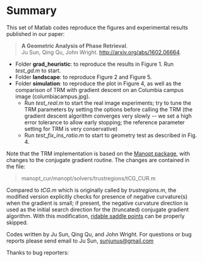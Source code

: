 # Summary
This set of Matlab codes reproduce the figures and experimental results published in our paper: 
> **A Geometric Analysis of Phase Retrieval**.   
> Ju Sun, Qing Qu, John Wright. http://arxiv.org/abs/1602.06664. 

+ Folder **grad_heuristic**: to reproduce the results in Figure 1. Run *test_gd.m* to start. 
+ Folder **landscape**: to reproduce Figure 2 and Figure 5. 
+ Folder **simulation**: to reproduce the plot in Figure 4, as well as the comparison of TRM with gradient descent on an Columbia campus image (columbiacampus.jpg). 
	- Run *test_real.m* to start the real image experiments; try to tune the TRM parameters by setting the options before calling the TRM (the gradient descent algorithm converges very slowly -- we set a high error tolerance to allow early stopping; the reference parameter setting for TRM is very conservative)
	- Run *test_fix_ins_ratio.m* to start to geometry test as described in Fig. 4. 

Note that the TRM implementation is based on the [Manopt package](http://www.manopt.org/), with changes to the conjugate gradient routine. The changes are contained in the file: 

> manopt_cur/manopt/solvers/trustregions/tCG_CUR.m 

Compared to *tCG.m* which is originally called by *trustregions.m*, the modified version explicitly checks for presence of negative curvature(s) when the gradient is small; if present, the negative curvature direction is used as the initial search direction for the (truncated) conjugate gradient algorithm. With this modification, [ridable saddle points](http://arxiv.org/abs/1510.06096) can be properly skipped. 

Codes written by Ju Sun, Qing Qu, and John Wright. For questions or bug reports please send email to Ju Sun, sunjunus@gmail.com 

Thanks to bug reporters: 
